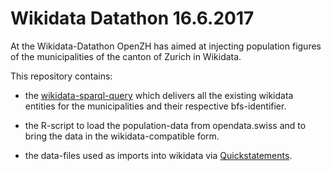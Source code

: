 # Wikidata Datathon 16.6.2017

At the Wikidata-Datathon OpenZH has aimed at injecting population figures of the municipalities of the canton of Zurich in Wikidata.

This repository contains:

- the [wikidata-sparql-query](https://query.wikidata.org/#SELECT%20%3FitemDescription%20%3Fitem%20%3FGemeindenummer_in_der_Schweiz%20%3FitemLabel%20WHERE%20%7B%0A%3Fitem%20wdt%3AP771%20%3Fcoord.%0ASERVICE%20wikibase%3Alabel%20%7B%20bd%3AserviceParam%20wikibase%3Alanguage%20%22%5BAUTO_LANGUAGE%5D%2Cen%22.%20%7D%0A%3Fitem%20wdt%3AP31%20wd%3AQ70208.%0AOPTIONAL%20%7B%20%3Fitem%20wdt%3AP771%20%3FGemeindenummer_in_der_Schweiz.%20%7D%0A%3Fitem%20wdt%3AP131%20wd%3AQ11943.%20%7D%20limit%20300) which delivers all the existing wikidata entities for the municipalities and their respective bfs-identifier.

- the R-script to load the population-data from opendata.swiss and to bring the data in the wikidata-compatible form.

- the data-files used as imports into wikidata via [Quickstatements](https://tools.wmflabs.org/quickstatements/).


